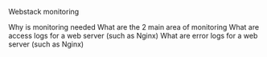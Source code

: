 Webstack monitoring

Why is monitoring needed
What are the 2 main area of monitoring
What are access logs for a web server (such as Nginx)
What are error logs for a web server (such as Nginx)
